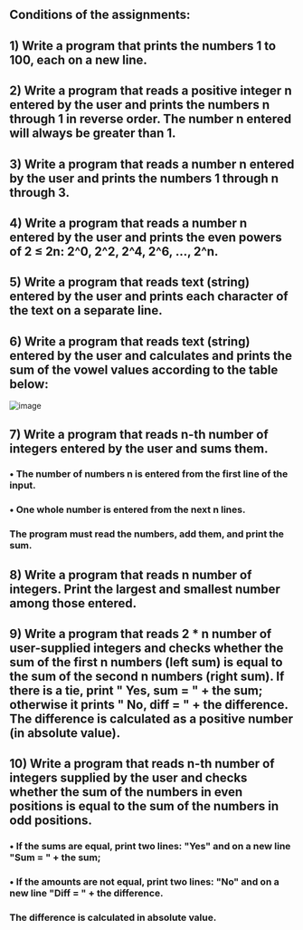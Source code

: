 ## Conditions of the assignments:

## 1) Write a program that prints the numbers 1 to 100, each on a new line.

## 2) Write a program that reads a positive integer n entered by the user and prints the numbers n through 1 in reverse order. The number n entered will always be greater than 1.

## 3) Write a program that reads a number n entered by the user and prints the numbers 1 through n through 3.

## 4) Write a program that reads a number n entered by the user and prints the even powers of 2 ≤ 2n: 2^0, 2^2, 2^4, 2^6, …, 2^n.

## 5) Write a program that reads text (string) entered by the user and prints each character of the text on a separate line.

## 6) Write a program that reads text (string) entered by the user and calculates and prints the sum of the vowel values according to the table below:

![image](https://user-images.githubusercontent.com/117260079/221344197-a50e28ee-6d02-4830-846d-26744b889640.png)

## 7) Write a program that reads n-th number of integers entered by the user and sums them.

### • The number of numbers n is entered from the first line of the input.

### • One whole number is entered from the next n lines.

### The program must read the numbers, add them, and print the sum.

## 8) Write a program that reads n number of integers. Print the largest and smallest number among those entered.

## 9) Write a program that reads 2 * n number of user-supplied integers and checks whether the sum of the first n numbers (left sum) is equal to the sum of the second n numbers (right sum). If there is a tie, print " Yes, sum = " + the sum; otherwise it prints " No, diff = " + the difference. The difference is calculated as a positive number (in absolute value).

## 10) Write a program that reads n-th number of integers supplied by the user and checks whether the sum of the numbers in even positions is equal to the sum of the numbers in odd positions.

### • If the sums are equal, print two lines: "Yes" and on a new line "Sum = " + the sum;

### • If the amounts are not equal, print two lines: "No" and on a new line "Diff = " + the difference.

### The difference is calculated in absolute value.
